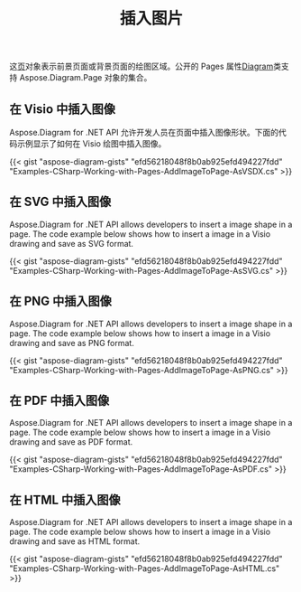 ﻿---
title: 插入图片
type: docs
weight: 70
url: /zh/net/drawing/insert-image
description: 本节介绍如何使用Aspose.Diagram在visio页面插入图片。支持使用C#插入图片并保存为pdf、svg、html、image、xps等格式。
---
这[页](http://www.aspose.com/api/net/diagram/aspose.diagram/page)对象表示前景页面或背景页面的绘图区域。公开的 Pages 属性[Diagram](http://www.aspose.com/api/net/diagram/aspose.diagram/diagram)类支持 Aspose.Diagram.Page 对象的集合。

## **在 Visio 中插入图像**
Aspose.Diagram for .NET API 允许开发人员在页面中插入图像形状。下面的代码示例显示了如何在 Visio 绘图中插入图像。

{{< gist "aspose-diagram-gists" "efd56218048f8b0ab925efd494227fdd" "Examples-CSharp-Working-with-Pages-AddImageToPage-AsVSDX.cs" >}}

## **在 SVG 中插入图像**
Aspose.Diagram for .NET API allows developers to insert a image shape in a page. The code example below shows how to insert a image in a Visio drawing and save as SVG format.

{{< gist "aspose-diagram-gists" "efd56218048f8b0ab925efd494227fdd" "Examples-CSharp-Working-with-Pages-AddImageToPage-AsSVG.cs" >}}

## **在 PNG 中插入图像**
Aspose.Diagram for .NET API allows developers to insert a image shape in a page. The code example below shows how to insert a image in a Visio drawing and save as PNG format.

{{< gist "aspose-diagram-gists" "efd56218048f8b0ab925efd494227fdd" "Examples-CSharp-Working-with-Pages-AddImageToPage-AsPNG.cs" >}}

## **在 PDF 中插入图像**
Aspose.Diagram for .NET API allows developers to insert a image shape in a page. The code example below shows how to insert a image in a Visio drawing and save as PDF format.

{{< gist "aspose-diagram-gists" "efd56218048f8b0ab925efd494227fdd" "Examples-CSharp-Working-with-Pages-AddImageToPage-AsPDF.cs" >}}

## **在 HTML 中插入图像**
Aspose.Diagram for .NET API allows developers to insert a image shape in a page. The code example below shows how to insert a image in a Visio drawing and save as HTML format.

{{< gist "aspose-diagram-gists" "efd56218048f8b0ab925efd494227fdd" "Examples-CSharp-Working-with-Pages-AddImageToPage-AsHTML.cs" >}}
